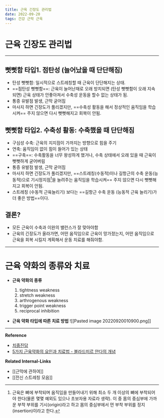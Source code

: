 ```yaml
---
title: 근육 긴장도 관리법
date: 2022-09-20
tags: 건강 근막 근육
---
```


# 근육 긴장도 관리법

---


## 뻣뻣함 타입1. 점탄성 (늘어났을 때 단단해짐)
- 탄성 뻣뻣함: 일시적으로 스트레칭할 때 근육이 단단해지는 상태.
- ==점탄성 뻣뻣함==: 근육이 늘어난채로 오래 방치되면 (탄성 뻣뻣함이 오래 지속되면) 근육 상태가 안좋아져서 수축성 운동을 할수 없는 상태가 됨. 
- 통증 유발점 발생, 근막 굳어짐
- 마사지 하면 긴장도가 풀리겠지만, ==수축성 활동을 해서 정상적인 움직임을 학습시켜== 주지 않으면 다시 뻣뻣해지고 회복이 안됨.

## 뻣뻣함 타입2. 수축성 활동: 수축했을 때 단단해짐
- 구심성 수축: 근육의 지지점이 가까지는 방향으로 힘을 주기
- 연축: 움직임이 없이 힘이 들어가 있는 상태
- ==구축==: 수축활동을 너무 왕성하게 했거나, 수축 상태에서 오래 있을 때 근육이 뻣뻣하게 굳어버림 
- 통증 유발점 발생, 근막 굳어짐
- 마사지 하면 긴장도가 풀리겠지만, ==스트레칭(수동적)이나 길항근의 수축 운동(능동적)으로 기시정지점[^1]을 늘려주는 움직임을 학습시켜== 주지 않으면 다시 뻣뻣해지고 회복이 안됨. 
- 스트레칭 (수동적 근육늘리기) 보다는 ==길항근 수축 운동 (능동적 근육 늘리기)가 더 좋은 방법==이다.

[^1]: 근육은 뼈에 부착되며 움직임을 만들어내기 위해 최소 두 개 이상의 뼈에 부착되어야 한다(물론 몇몇 예외도 있으나 초보자용 자료라 생략). 이 중 몸의 중심부에 가까운 부착 부위를 기시(origin)라고 하고 몸의 중심부에서 먼 부착 부위를 정지(insertion)이라고 한다.

## 결론?
- 모든 근육이 수축과 이완의 밸런스가 잘 맞아야함
- 근육의 긴장도가 올라가면, 어떤 움직임으로 근육이 망가졌는지, 어떤 움직임으로 근육을 회복 시킬지 계획해서 운동 치료를 해줘야함.

---

# 근육 약화의 종류와 치료 

- **근육 약화의 종류** 
	1. tightness weakness
	2. stretch weakness
	3. arthrogenous weakness
	4. trigger point weakness
	5. reciprocal inhibition

- **근육 약화 타입에 따른 치료 방법** 
![[Pasted image 20220920010900.png]]

---

**Reference**
- [치중진담](https://youtu.be/Ju2IqQIUNzo)
- [5가지 근육약화의 요인과 치료법 - 블라드미르 얀다의 개념](https://m.cafe.daum.net/panicbird/OU7w/195?listURI=%2Fpanicbird%2FOU7w)

**Related Internal-Links**
- [[근막에 관하여]]
- [[전신 스트레칭 모음]]